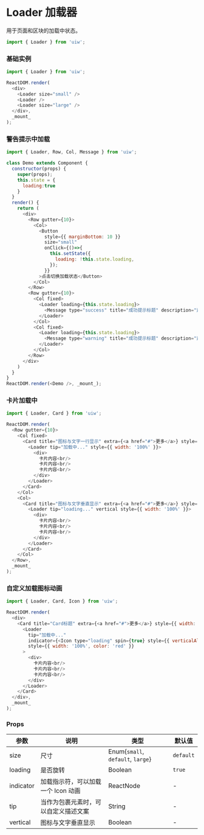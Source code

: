 Loader 加载器
===

用于页面和区块的加载中状态。

```jsx
import { Loader } from 'uiw';
```

### 基础实例

<!--DemoStart,bgWhite,codePen--> 
```js
import { Loader } from 'uiw';

ReactDOM.render(
  <div>
    <Loader size="small" />
    <Loader />
    <Loader size="large" />
  </div>,
  _mount_
);
```
<!--End-->


### 警告提示中加载

<!--DemoStart,bgWhite,codePen--> 
```js
import { Loader, Row, Col, Message } from 'uiw';

class Demo extends Component {
  constructor(props) {
    super(props);
    this.state = {
      loading:true
    }
  }
  render() {
    return (
      <div>
        <Row gutter={10}>
          <Col>
            <Button
              style={{ marginBottom: 10 }}
              size="small"
              onClick={()=>{
                this.setState({
                  loading: !this.state.loading,
                });
              }}
            >点击切换加载状态</Button>
          </Col>
        </Row>
        <Row gutter={10}>
          <Col fixed>
            <Loader loading={this.state.loading}>
              <Message type="success" title="成功提示标题" description="这里是成功提示详情描述。" />
            </Loader>
          </Col>
          <Col fixed>
            <Loader loading={this.state.loading}>
              <Message type="warning" title="成功提示标题" description="这里是成功提示详情描述。" />
            </Loader>
          </Col>
        </Row>
      </div>
    )
  }
}
ReactDOM.render(<Demo />, _mount_);
```
<!--End-->

### 卡片加载中

<!--DemoStart,bgWhite,codePen--> 
```js
import { Loader, Card } from 'uiw';

ReactDOM.render(
  <Row gutter={10}>
    <Col fixed>
      <Card title="图标与文字一行显示" extra={<a href="#">更多</a>} style={{ width: 300 }}>
        <Loader tip="加载中..." style={{ width: '100%' }}>
          <div>
            卡片内容<br/>
            卡片内容<br/>
            卡片内容<br/>
          </div>
        </Loader>
      </Card>
    </Col>
    <Col>
      <Card title="图标与文字垂直显示" extra={<a href="#">更多</a>} style={{ width: 300 }}>
        <Loader tip="loading..." vertical style={{ width: '100%' }}>
          <div>
            卡片内容<br/>
            卡片内容<br/>
            卡片内容<br/>
          </div>
        </Loader>
      </Card>
    </Col>
  </Row>,
  _mount_
);
```
<!--End-->

### 自定义加载图标动画

<!--DemoStart,bgWhite,codePen--> 
```js
import { Loader, Card, Icon } from 'uiw';

ReactDOM.render(
  <div>
    <Card title="Card标题" extra={<a href="#">更多</a>} style={{ width: 300 }}>
      <Loader
        tip="加载中..."
        indicator={<Icon type="loading" spin={true} style={{ verticalAlign: 'text-top' }} />}
        style={{ width: '100%', color: 'red' }}
      >
        <div>
          卡片内容<br/>
          卡片内容<br/>
          卡片内容<br/>
        </div>
      </Loader>
    </Card>
  </div>,
  _mount_
);
```
<!--End-->

### Props

| 参数 | 说明 | 类型 | 默认值 |
|--------- |-------- |--------- |-------- |
| size | 尺寸 | Enum{`small`, `default`, `large`} | `default` |
| loading | 是否旋转 | Boolean | `true` |
| indicator | 加载指示符，可以加载一个 Icon 动画 | ReactNode | - |
| tip | 当作为包裹元素时，可以自定义描述文案 | String | - |
| vertical | 	图标与文字垂直显示 | Boolean | - |